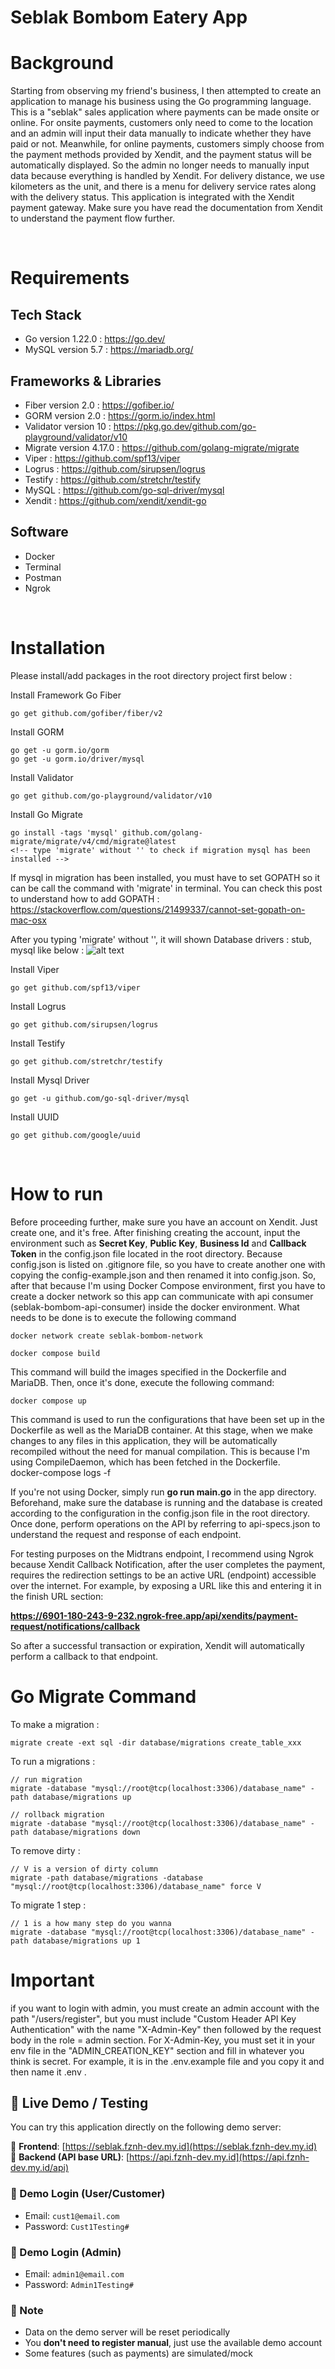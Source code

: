 # Seblak Bombom Eatery App

# Background

Starting from observing my friend's business, I then attempted to create an application to manage his business using the Go programming language. This is a "seblak" sales application where payments can be made onsite or online. For onsite payments, customers only need to come to the location and an admin will input their data manually to indicate whether they have paid or not. Meanwhile, for online payments, customers simply choose from the payment methods provided by Xendit, and the payment status will be automatically displayed. So the admin no longer needs to manually input data because everything is handled by Xendit. For delivery distance, we use kilometers as the unit, and there is a menu for delivery service rates along with the delivery status. This application is integrated with the Xendit payment gateway. Make sure you have read the documentation from Xendit to understand the payment flow further.

<br>

# Requirements

## Tech Stack

- Go version 1.22.0  : https://go.dev/
- MySQL version 5.7 : https://mariadb.org/

## Frameworks & Libraries

- Fiber version 2.0 : https://gofiber.io/
- GORM version 2.0 : https://gorm.io/index.html
- Validator version 10 : https://pkg.go.dev/github.com/go-playground/validator/v10
- Migrate version 4.17.0 : https://github.com/golang-migrate/migrate
- Viper : https://github.com/spf13/viper
- Logrus : https://github.com/sirupsen/logrus
- Testify : https://github.com/stretchr/testify
- MySQL : https://github.com/go-sql-driver/mysql
- Xendit : https://github.com/xendit/xendit-go

## Software
- Docker
- Terminal
- Postman
- Ngrok

<br>

# Installation
Please install/add packages in the root directory project first below :

Install Framework Go Fiber

```
go get github.com/gofiber/fiber/v2
```

Install GORM

```
go get -u gorm.io/gorm
go get -u gorm.io/driver/mysql
```

Install Validator

```
go get github.com/go-playground/validator/v10
```

Install Go Migrate

```
go install -tags 'mysql' github.com/golang-migrate/migrate/v4/cmd/migrate@latest
<!-- type 'migrate' without '' to check if migration mysql has been installed -->
```
If mysql in migration has been installed, you must have to set GOPATH so it can be call the command with 'migrate' in terminal. You can check this post to understand how to add GOPATH :
https://stackoverflow.com/questions/21499337/cannot-set-gopath-on-mac-osx

After you typing 'migrate' without '', it will shown Database drivers : stub, mysql like below :
![alt text](<Screenshot 2024-03-26 at 20.38.04.png>)


Install Viper

```
go get github.com/spf13/viper
```

Install Logrus

```
go get github.com/sirupsen/logrus
```

Install Testify

```
go get github.com/stretchr/testify
```

Install Mysql Driver

```
go get -u github.com/go-sql-driver/mysql
```

Install UUID

```
go get github.com/google/uuid
```

<br>

# How to run
Before proceeding further, make sure you have an account on Xendit. Just create one, and it's free. After finishing creating the account, input the environment such as **Secret Key**, **Public Key**, **Business Id** and **Callback Token** in the config.json file located in the root directory. Because config.json is listed on .gitignore file, so you have to create another one with copying the config-example.json and then renamed it into config.json. So, after that because I'm using Docker Compose environment, first you have to create a docker network so this app can communicate with api consumer (seblak-bombom-api-consumer) inside the docker environment. What needs to be done is to execute the following command
```
docker network create seblak-bombom-network
```
```
docker compose build
```
This command will build the images specified in the Dockerfile and MariaDB. Then, once it's done, execute the following command:
```
docker compose up
```
This command is used to run the configurations that have been set up in the Dockerfile as well as the MariaDB container. At this stage, when we make changes to any files in this application, they will be automatically recompiled without the need for manual compilation. This is because I'm using CompileDaemon, which has been fetched in the Dockerfile.
<br>
docker-compose logs -f


If you're not using Docker, simply run **go run main.go** in the app directory. Beforehand, make sure the database is running and the database is created according to the configuration in the config.json file in the root directory. Once done, perform operations on the API by referring to api-specs.json to understand the request and response of each endpoint.
<br>

For testing purposes on the Midtrans endpoint, I recommend using Ngrok because Xendit Callback Notification, after the user completes the payment, requires the redirection settings to be an active URL (endpoint) accessible over the internet. For example, by exposing a URL like this and entering it in the finish URL section:

**https://6901-180-243-9-232.ngrok-free.app/api/xendits/payment-request/notifications/callback**

So after a successful transaction or expiration, Xendit will automatically perform a callback to that endpoint.

# Go Migrate Command

To make a migration :
```
migrate create -ext sql -dir database/migrations create_table_xxx
```

To run a migrations :
```
// run migration
migrate -database "mysql://root@tcp(localhost:3306)/database_name" -path database/migrations up

// rollback migration
migrate -database "mysql://root@tcp(localhost:3306)/database_name" -path database/migrations down
```

To remove dirty :
```
// V is a version of dirty column
migrate -path database/migrations -database "mysql://root@tcp(localhost:3306)/database_name" force V
```

To migrate 1 step :

```
// 1 is a how many step do you wanna
migrate -database "mysql://root@tcp(localhost:3306)/database_name" -path database/migrations up 1
```

# Important

if you want to login with admin, you must create an admin account with the path "/users/register", but you must include "Custom Header API Key Authentication" with the name "X-Admin-Key" then followed by the request body in the role = admin section. For X-Admin-Key, you must set it in your env file in the "ADMIN_CREATION_KEY" section and fill in whatever you think is secret. For example, it is in the .env.example file and you copy it and then name it .env .

## 🧪 Live Demo / Testing

You can try this application directly on the following demo server:

🔗 **Frontend**: [https://seblak.fznh-dev.my.id](https://seblak.fznh-dev.my.id)
<br>
🔗 **Backend (API base URL)**: [https://api.fznh-dev.my.id](https://api.fznh-dev.my.id/api)

### 🔐 Demo Login (User/Customer)
- Email: `cust1@email.com`
- Password: `Cust1Testing#`

### 🔐 Demo Login (Admin)
- Email: `admin1@email.com`
- Password: `Admin1Testing#`

### 🚧 Note
- Data on the demo server will be reset periodically
- You **don't need to register manual**, just use the available demo account
- Some features (such as payments) are simulated/mock

